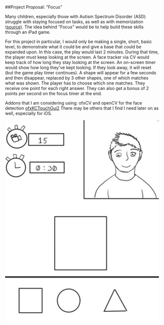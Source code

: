 ##Project Proposal: "Focus"

Many children, especially those with Autism Spectrum Disorder (ASD) struggle with staying focused on tasks, as well as with memorization ([source](http://raisingchildren.net.au/articles/autism_spectrum_disorder_learning.html/context/1037)). The idea behind "Focus" would be to help build these skills through an iPad game. 

For this project in particular, I would only be making a single, short, basic level, to demonstrate what it could be and give a base that could be expanded upon. In this case, the play would last 2 minutes. During that time, the player must keep looking at the screen. A face tracker via CV would keep track of how long they stay looking at the screen. An on-screen timer would show how long they've kept looking. If they look away, it will reset (but the game play timer continues). A shape will appear for a few seconds and then disappear, replaced by 3 other shapes, one of which matches what was shown. The player has to choose which one matches. They receive one point for each right answer. They can also get a bonus of 2 points per second on the focus timer at the end.

Addons that I am considering using:
ofxCV and openCV for the face detection
[ofxKCTouchGui2](https://github.com/elliotwoods/ofxKCTouchGui2)
There may be others that I find I need later on as well, especially for iOS. 

![Proposal sketch](assets/projectsketch.jpg)

